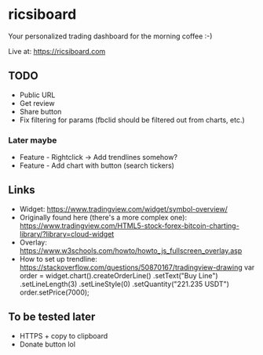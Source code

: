 # ricsiboard

Your personalized trading dashboard for the morning coffee :-)

Live at: https://ricsiboard.com

## TODO

* Public URL
* Get review
* Share button
* Fix filtering for params (fbclid should be filtered out from charts, etc.)

### Later maybe

* Feature - Rightclick -> Add trendlines somehow?
* Feature - Add chart with button (search tickers)

## Links

* Widget: https://www.tradingview.com/widget/symbol-overview/
* Originally found here (there's a more complex one): https://www.tradingview.com/HTML5-stock-forex-bitcoin-charting-library/?library=cloud-widget
* Overlay: https://www.w3schools.com/howto/howto_js_fullscreen_overlay.asp
* How to set up trendline: https://stackoverflow.com/questions/50870167/tradingview-drawing
    var order = widget.chart().createOrderLine()
      .setText("Buy Line")
      .setLineLength(3) 
      .setLineStyle(0) 
      .setQuantity("221.235 USDT")
    order.setPrice(7000);

## To be tested later

* HTTPS + copy to clipboard
* Donate button lol
